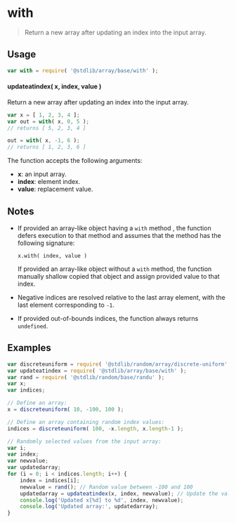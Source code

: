 <!--

@license Apache-2.0

Copyright (c) 2024 The Stdlib Authors.

Licensed under the Apache License, Version 2.0 (the "License");
you may not use this file except in compliance with the License.
You may obtain a copy of the License at

   http://www.apache.org/licenses/LICENSE-2.0

Unless required by applicable law or agreed to in writing, software
distributed under the License is distributed on an "AS IS" BASIS,
WITHOUT WARRANTIES OR CONDITIONS OF ANY KIND, either express or implied.
See the License for the specific language governing permissions and
limitations under the License.

-->

# with

> Return a new array after updating an index into the input array.

<!-- Section to include introductory text. Make sure to keep an empty line after the intro `section` element and another before the `/section` close. -->

<section class="intro">

</section>

<!-- /.intro -->

<!-- Package usage documentation. -->

<section class="usage">

## Usage

```javascript
var with = require( '@stdlib/array/base/with' );
```

#### updateatindex( x, index, value )

Return a new array after updating an index into the input array.

```javascript
var x = [ 1, 2, 3, 4 ];
var out = with( x, 0, 5 );
// returns [ 5, 2, 3, 4 ]

out = with( x, -1, 6 );
// returns [ 1, 2, 3, 6 ]
```

The function accepts the following arguments:

-   **x**: an input array.
-   **index**: element index.
-   **value**: replacement value.
</section>

<!-- /.usage -->

<!-- Package usage notes. Make sure to keep an empty line after the `section` element and another before the `/section` close. -->

<section class="notes">

## Notes

-   If provided an array-like object having a `with` method , the function defers execution to that method and assumes that the method has the following signature:

    ```text
    x.with( index, value )
    ```

    If provided an array-like object without a `with` method, the function manually shallow copied that object and assign provided value to that index.

-   Negative indices are resolved relative to the last array element, with the last element corresponding to `-1`.

-   If provided out-of-bounds indices, the function always returns `undefined`.

</section>

<!-- /.notes -->

<!-- Package usage examples. -->

<section class="examples">

## Examples

<!-- eslint no-undef: "error" -->

```javascript
var discreteuniform = require( '@stdlib/random/array/discrete-uniform' );
var updateatindex = require( '@stdlib/array/base/with' );
var rand = require( '@stdlib/random/base/randu' );
var x;
var indices;

// Define an array:
x = discreteuniform( 10, -100, 100 );

// Define an array containing random index values:
indices = discreteuniform( 100, -x.length, x.length-1 );

// Randomly selected values from the input array:
var i;
var index;
var newvalue;
var updatedarray;
for (i = 0; i < indices.length; i++) {
    index = indices[i];
    newvalue = rand(); // Random value between -100 and 100
    updatedarray = updateatindex(x, index, newvalue); // Update the value at the given index
    console.log('Updated x[%d] to %d', index, newvalue);
    console.log('Updated array:', updatedarray);
}
```

</section>

<!-- /.examples -->

<!-- Section to include cited references. If references are included, add a horizontal rule *before* the section. Make sure to keep an empty line after the `section` element and another before the `/section` close. -->

<section class="references">

</section>

<!-- /.references -->

<!-- Section for related `stdlib` packages. Do not manually edit this section, as it is automatically populated. -->

<section class="related">

</section>

<!-- /.related -->

<!-- Section for all links. Make sure to keep an empty line after the `section` element and another before the `/section` close. -->

<section class="links">

</section>

<!-- /.links -->
